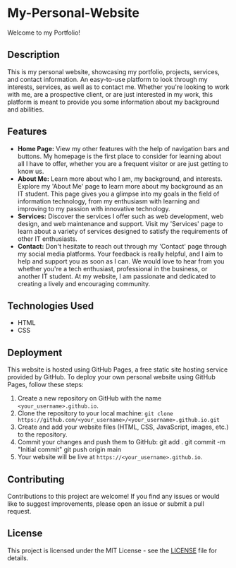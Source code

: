 # My-Personal-Website
Welcome to my Portfolio!
## Description

This is my personal website, showcasing my portfolio, projects, services, and contact information. An easy-to-use platform to look through my interests, services, as well as to contact me. Whether you're looking to work with me, are a prospective client, or are just interested in my work, this platform is meant to provide you some information about my background and abilities. 
## Features

- **Home Page:** View my other features with the help of navigation bars and buttons. My homepage is the first place to consider for learning about all I have to offer, whether you are a frequent visitor or are just getting to know us.
- **About Me:** Learn more about who I am, my background, and interests. Explore my 'About Me' page to learn more about my background as an IT student. This page gives you a glimpse into my goals in the field of information technology, from my enthusiasm with learning and improving to my passion with innovative technology.
- **Services:** Discover the services I offer such as web development, web design, and web maintenance and support. Visit my 'Services' page to learn about a variety of services designed to satisfy the requirements of other IT enthusiasts.
- **Contact:** Don't hesitate to reach out through my 'Contact' page through my social media platforms. Your feedback is really helpful, and I aim to help and support you as soon as I can. We would love to hear from you whether you're a tech enthusiast, professional in the business, or another IT student. At my website, I am passionate and dedicated to creating a lively and encouraging community.

## Technologies Used

- HTML
- CSS

## Deployment

This website is hosted using GitHub Pages, a free static site hosting service provided by GitHub. To deploy your own personal website using GitHub Pages, follow these steps:

1. Create a new repository on GitHub with the name `<your_username>.github.io`.
2. Clone the repository to your local machine: `git clone https://github.com/<your_username>/<your_username>.github.io.git`
3. Create and add your website files (HTML, CSS, JavaScript, images, etc.) to the repository.
4. Commit your changes and push them to GitHub: 
     git add .
     git commit -m "Initial commit"
     git push origin main
5. Your website will be live at `https://<your_username>.github.io`.

## Contributing

Contributions to this project are welcome! If you find any issues or would like to suggest improvements, please open an issue or submit a pull request.

## License

This project is licensed under the MIT License - see the [LICENSE](LICENSE) file for details.
```
